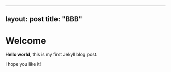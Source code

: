 
---
layout: post
title: "BBB"
---
# Welcome

**Hello world**, this is my first Jekyll blog post.

I hope you like it!
